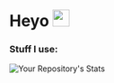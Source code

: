 <h1>
  Heyo
  <img src="https://media.giphy.com/media/hvRJCLFzcasrR4ia7z/giphy.gif" width="30px"/>
  
  ### Stuff I use:
  <div>
  </div>
  
  ![Your Repository's Stats](https://github-readme-stats.vercel.app/api/top-langs/?username=Tanu-N-Prabhu&theme=blue-green)
</h1>
